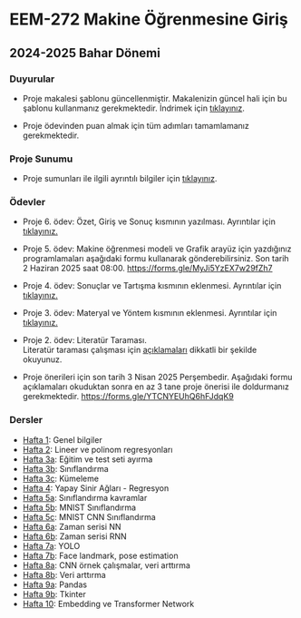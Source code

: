 # EEM-272 Makine Öğrenmesine Giriş

## 2024-2025 Bahar Dönemi



### Duyurular


- Proje makalesi şablonu güncellenmiştir. Makalenizin güncel hali için bu şablonu kullanmanız gerekmektedir. İndrimek için [tıklayınız](diger/files/rapor_sablon_v2.docx).

- Proje ödevinden puan almak için tüm adımları tamamlamanız gerekmektedir.

### Proje Sunumu

- Proje sumunları ile ilgili ayrıntılı bilgiler için [tıklayınız](diger/sunum.md).



### Ödevler


- Proje 6. ödev: Özet, Giriş ve Sonuç kısmının yazılması. Ayrıntılar için [tıklayınız.](diger/projeler.md) 

- Proje 5. ödev: Makine öğrenmesi modeli  ve Grafik arayüz için yazdığınız programlamaları aşağıdaki formu kullanarak gönderebilirsiniz. Son tarih 2 Haziran 2025 saat 08:00.
<https://forms.gle/MyJi5YzEX7w29fZh7>


- Proje 4. ödev: Sonuçlar ve Tartışma kısmının eklenmesi. Ayrıntılar için [tıklayınız.](diger/projeler.md) 

- Proje 3. ödev: Materyal ve Yöntem kısmının eklenmesi. Ayrıntılar için [tıklayınız.](diger/projeler.md) 

- Proje 2. ödev: Literatür Taraması.   
Literatür taraması çalışması için [açıklamaları](diger/projeler.md) dikkatli bir şekilde okuyunuz.

- Proje önerileri için son tarih 3 Nisan 2025 Perşembedir.   Aşağıdaki formu  açıklamaları okuduktan sonra en az 3 tane proje önerisi ile doldurmanız gerekmektedir. <https://forms.gle/YTCNYEUhQ6hFJdqK9>




### Dersler

- [Hafta 1](./dersler/01.md): Genel bilgiler 
- [Hafta 2](./dersler/02.md): Lineer ve polinom regresyonları
- [Hafta 3a](./dersler/03a.md): Eğitim ve test seti ayırma
- [Hafta 3b](./dersler/03b.md): Sınıflandırma
- [Hafta 3c](./dersler/03c.md): Kümeleme
- [Hafta 4](./dersler/04.md): Yapay Sinir Ağları - Regresyon
- [Hafta 5a](./dersler/05a.md): Sınıflandırma kavramlar
- [Hafta 5b](./dersler/05b.md): MNIST Sınıflandırma
- [Hafta 5c](./dersler/05c.md): MNIST CNN Sınıflandırma
- [Hafta 6a](./dersler/06a.md): Zaman serisi NN 
- [Hafta 6b](./dersler/06b.md): Zaman serisi RNN
- [Hafta 7a](./dersler/07a.md): YOLO
- [Hafta 7b](./dersler/07b.md): Face landmark, pose estimation 
- [Hafta 8a](./dersler/08a.md): CNN örnek çalışmalar, veri arttırma
- [Hafta 8b](./dersler/08b.md): Veri arttırma
- [Hafta 9a](./dersler/09a.md): Pandas
- [Hafta 9b](./dersler/09b.md): Tkinter
- [Hafta 10](./dersler/10.md): Embedding ve Transformer Network




<!-- -
- 
- [Hafta 2](./dersler/02.md): C# konsol örnekleri
- [Hafta 3](./dersler/03.md): C# form uygulamaları
- [Hafta 4](./dersler/04.md): Python programı, editörler, Jupyter, Programlamaya giriş.
- [Hafta 5](./dersler/05.md): 
- [Hafta 6](./dersler/06.md): 
- [Hafta 7](./dersler/07.md): 
- [Hafta 8](./dersler/08.md): 
- [Hafta 9](./dersler/09.md): Global değişken, Sınıf
- [Hafta 10](./dersler/10.md): NumPy
- [Hafta 11](./dersler/11.md): Matplotlib
- [Hafta 12](./dersler/12.md): Görüntü işleme, OpenCV - 1
- [Hafta 13](./dersler/13.md): Görüntü işleme, OpenCV - 2
- [Hafta 14](./dersler/14.md): Raspberry Pi GPIO Programlama





kaynak:

https://github.com/pytopia/Python-Programming/tree/main/Lectures

[Hafta 2](./dersler/02.md): Sıralı LED yakma söndürmek örnekleri, random fonksiyonu, ikili sayıcı
- [Hafta 3](./dersler/03.md): input pin modu, pull-up, pull-down dirençleri, millis() fonksiyonu 
- [Hafta 4](./dersler/04.md): Yazılımla debounce, 7 segmentli gösterge, BCD to 7 segment decoder entegresi
- [Hafta 5](./dersler/05.md): 8-bit kaydırma yazmacı uygulamaları, RGB LED, 16x2 LCD
- [Hafta 6](./dersler/06.md): Analog okuma, map() fonksiyonu, analogWrite() - PWM sinyali
- [Hafta 7](./dersler/07.md): LCD uygulamaları, motor sürme, RGB LED analogWrite(), servo motor, osiloskop ve röle kullanımı

#### Python Programlama

- [Hafta 8](./dersler/08.md): print, dir, help, str.title fonksiyonlarının kullanımı, listeler, sort metodu,
- [Hafta 9](./dersler/09.md): 
- [Hafta 10](./dersler/10.md): 
- [Hafta 11](./dersler/11.md): 
- [Hafta 12](./dersler/12.md): 
- [Hafta 13](./dersler/13.md): 
- [Hafta 14](./dersler/14.md): 

#### Kaynaklar
- [Tinkercad](https://www.tinkercad.com)
Kaydolduktan sonra Tasarımlar -> Yeni -> Devre linkerini takip ederek Arduino tasarım ve kodlamaları yapılabilir.
- [Arduino Language Reference Sayfası](https://www.arduino.cc/reference/en/)
- [Arduino Built-in Examples](https://docs.arduino.cc/built-in-examples/)

#### Kitaplar
[Hiperkitap](https://www.hiperkitap.com/) ve [Turcademy](https://www.turcademy.com/tr) sitelerine üniversitemiz üye olduğundan bu sitedeki kitaplara ücretsiz ulaşabilirsiniz.   
Kampus dışı erişim ayarları için [tıklayınız](https://bidb.isparta.edu.tr/tr/servisler/kampus-disi-erisim-6932s.html).
- [Projeler ile arduino, Erdal Delebe](https://www.hiperkitap.com/projeler-ile-arduino)
- [Arduino atölyesi, Erdal Delebe](https://www.hiperkitap.com/arduino-atolyesi)
- [Herkes için arduino, Gökhan Su](https://www.hiperkitap.com/herkes-icin-arduino) 

-->




